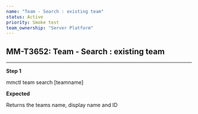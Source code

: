 ```yaml
---
name: "Team - Search : existing team"
status: Active
priority: Smoke test
team_ownership: "Server Platform"
---
```


## MM-T3652: Team - Search : existing team

---

**Step 1**

mmctl team search \[teamname]

**Expected**

Returns the teams name, display name and ID
